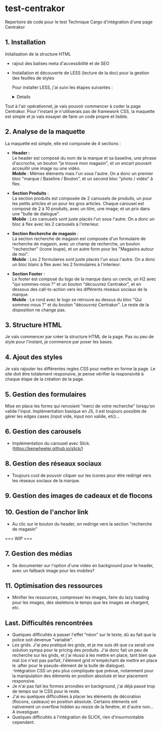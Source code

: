 # test-centrakor
Repertoire de code pour le test Technique Cargo d'intégration d'une page Centrakor

## 1. Installation 
Initalisation de la structure HTML
- rajout des balises meta d'accessibilité et de SEO
- Installation et découverte de LESS (lecture de la doc) pour la gestion des feuilles de styles

    Pour installer LESS, j'ai suivi les étapes suivantes :

    <details>

    - Installation de LESS en global : 

        ```npm i less -g```

    - Compilation des fichiers .less en .css à la main : 

        ```lessc style.less style.css```
    
    - Pour pouvoir compiler automatiquement les fichiers .less en .css, on peut utiliser le package npm less-watch-compiler :

        ```npm install -g less-watch-compiler```

    - Avec le fichier de config JSON, pour watch automatiquement les changements dans le fichier .less et les compiler en .css :

        ```less-watch-compiler```

    </details>

Tout à l'air opérationnel, je vais pouvoir commencer à coder la page Centrakor. Pour l'instant je n'utiliserais pas de framework CSS, la maquette est simple et je vais essayer de faire un code propre et lisible.

## 2. Analyse de la maquette

La maquette est simple, elle est composée de 4 sections :

- **Header :**  
    Le header est composé du nom de la marque et sa baseline, une phrase d'accroche, un bouton "je trouve mon magasin", et un encart pouvant acceuillir une image ou une vidéo.  
    **Mobile** : Mêmes éléments mais l'un sous l'autre. On a donc un premier bloc "marque / Baseline / Bouton", et un second bloc "photo / vidéo" à flex.

- **Section Produits** :  
    La section produits est composée de 2 carousels de produits, un pour les petits articles et un pour les gros articles. Chaque carousel est composé de 2 à 10 produits, avec un titre, une image, et un prix dans une "bulle de dialogue".  
    **Mobile** : Les carousels sont juste placés l'un sous l'autre. On a donc un bloc à flex avec les 2 carousels à l'interieur.

- **Section Recherche de magasin** :  
    La section recherche de magasin est composée d'un formulaire de recherche de magasin, avec un champ de recherche, un bouton "rechercher" (icone loupe), et un autre form pour les "Magasins autour de moi".  
    **Mobile** : Les 2 formulaires sont juste placés l'un sous l'autre. On a donc un bloc blanc à flex avec les 2 formulaires à l'interieur.

- **Section Footer** :  
    Le footer est composé du logo de la marque dans un cercle, un H2 avec "qui sommes-nous ?" et un bouton "découvrez Centrakor", et en dessous des call-to-action vers les différents réseaux sociaux de la marque.  
    **Mobile** : Le rond avec le logo se retrouve au dessus du bloc "Qui sommes-nous ?" et du bouton "découvrez Centrakor". Le reste de la disposition ne change pas.

## 3. Structure HTML

Je vais commencer par créer la structure HTML de la page. Pas ou peu de style pour l'instant, je commence par poser les bases.

## 4. Ajout des styles

Je vais rajouter les différentes regles CSS pour mettre en forme la page. Le site doit être totalement responsive, je pense vérifier la responsivité à chaque étape de la création de la page.


## 5. Gestion des formulaires
Mise en place les forms qui renvoient "merci de votre recherche" lorsqu'on valide l'input.
Implémentation basique en JS, il est toujours possible de gérer les edges cases (input vide, input non valide, etc)...

## 6. Gestion des carousels
- Implémentation du carousel avec Slick. (https://kenwheeler.github.io/slick/)

## 8. Gestion des réseaux sociaux
- Toujours cool de pouvoir cliquer sur les icones pour être redirigé vers les réseaux sociaux de la marque.

## 9. Gestion des images de cadeaux et de flocons

## 10. Gestion de l'anchor link
- Au clic sur le bouton du header, on redirige vers la section "recherche de magasin"

=== WIP ===

## 7. Gestion des médias
- Se documenter sur l'option d'une video en background pour le header, avec un fallback image pour les mobiles?

## 11. Optimisation des ressources
- Minifier les ressources, compresser les images, faire du lazy loading pour les images, des skeletons le temps que les images se chargent, etc.


## Last. Difficultés rencontrées

- Quelques difficultés à passer l'effet "néon" sur le texte, dû au fait que la police soit devenue "variable".  
- Les grids. J'ai peu pratiqué les grids, et je me suis dit que ca serait une solution sympa pour le pricing des produits. J'ai donc fait un peu de recherche sur les grids, et j'ai réussi à les mettre en place, tant bien que mal (ce n'est pas parfait, l'élément grid m'empêchant de mettre en place le :after pour le pseudo-élément de la bulle de dialogue).  
-Intégration CSS un peu plus compliquée que prévue, notamment pour la manipulation des éléments en position absolute et leur placement responsive.  
- Je n'ai pas fait les formes arrondies en background, j'ai déjà passé trop de temps sur le CSS pour le reste.  
- J'ai eu quelques difficultées à placer les éléments de décoration (flocons, cadeaux) en position absolute. Certains éléments ont nativement un overflow hidden au resize de la fenêtre, et d'autre non... A investiguer.
- Quelques difficultés à l'intégration de SLICK, rien d'insurmontable cependant.